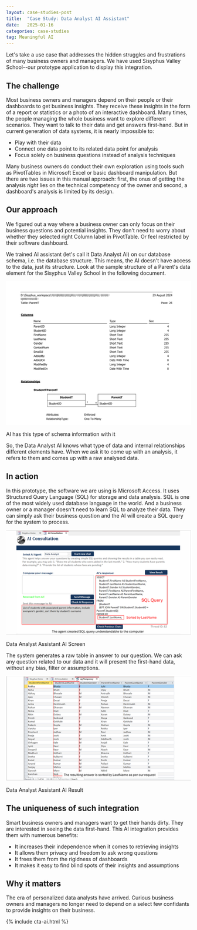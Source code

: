 ```yaml
---
layout: case-studies-post
title:  "Case Study: Data Analyst AI Assistant"
date:   2025-01-16
categories: case-studies
tag: Meaningful AI
---
```

Let's take a use case that addresses the hidden struggles and frustrations of many business owners and managers. We have used Sisyphus Valley School--our prototype application to display this integration.

## The challenge
Most business owners and managers depend on their people or their dashboards to get business insights. They receive these insights in the form of a report or statistics or a photo of an interactive dashboard.
Many times, the people managing the whole business want to explore different scenarios. They want to talk to their data and get answers first-hand. But in current generation of data systems, it is nearly impossible to:

- Play with their data
- Connect one data point to its related data point for analysis
- Focus solely on business questions instead of analysis techniques

Many business owners do conduct their own exploration using tools such as PivotTables in Microsoft Excel or basic dashboard manipulation. But there are two issues in this manual approach: first, the onus of getting the analysis *right* lies on the technical competency of the owner and second, a dashboard's analysis is limited by its design.

## Our approach
We figured out a way where a business owner can only focus on their business questions and potential insights. They don't need to worry about whether they selected right Column label in PivotTable. Or feel restricted by their software dashboard.

We trained AI assistant (let's call it Data Analyst AI) on our database schema, i.e. the database structure. This means, the AI doesn't have access to the data, just its structure. Look at the sample structure of a Parent's data element for the Sisyphus Valley School in the following document.

<div class="image-container-caption">
  <img src="/assets/images/Sisyphus_ParentT_schema.png" alt="Parent data schema">
  <p>AI has this type of schema information with it</p>
</div>

So, the Data Analyst AI knows what type of data and internal relationships different elements have. When we ask it to come up with an analysis, it refers to them and comes up with a raw analysed data.

## In action
In this prototype, the software we are using is Microsoft Access. It uses Structured Query Language (SQL) for storage and data analysis. SQL is one of the most widely used database language in the world.
And a business owner or a manager doesn't need to learn SQL to analyze their data. They can simply ask their business question and the AI will create a SQL query for the system to process.

<div class="image-container-caption">
  <img src="/assets/images/data_analyst_assistant_ai_screen.png" alt="Data Analyst Assistant AI Screen">
  <p>Data Analyst Assistant AI Screen</p>
</div>

The system generates a raw table in answer to our question. We can ask any question related to our data and it will present the first-hand data, without any bias, filter or assumptions.

<div class="image-container-caption">
  <img src="/assets/images/data_analyst_assistant_ai_result.png" alt="Data Analyst Assistant AI Result">
  <p>Data Analyst Assistant AI Result</p>
</div>

## The uniqueness of such integration
Smart business owners and managers want to get their hands dirty. They are interested in seeing the data first-hand. This AI integration provides them with numerous benefits:

- It increases their independence when it comes to retrieving insights
- It allows them privacy and freedom to ask wrong questions
- It frees them from the rigidness of dashboards
- It makes it easy to find blind spots of their insights and assumptions

## Why it matters
The era of personalized data analysts have arrived. Curious business owners and managers no longer need to depend on a select few confidants to provide insights on their business.

{% include cta-ai.html %}
